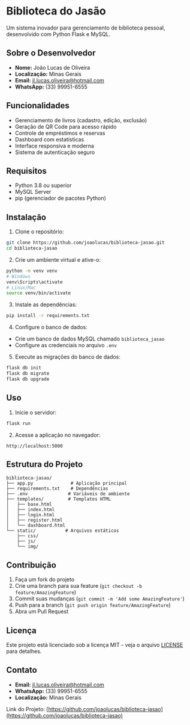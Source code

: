 # Biblioteca do Jasão

Um sistema inovador para gerenciamento de biblioteca pessoal, desenvolvido com Python Flask e MySQL.

## Sobre o Desenvolvedor

- **Nome:** João Lucas de Oliveira
- **Localização:** Minas Gerais
- **Email:** jl.lucas.oliveira@hotmail.com
- **WhatsApp:** (33) 99951-6555

## Funcionalidades

- Gerenciamento de livros (cadastro, edição, exclusão)
- Geração de QR Code para acesso rápido
- Controle de empréstimos e reservas
- Dashboard com estatísticas
- Interface responsiva e moderna
- Sistema de autenticação seguro

## Requisitos

- Python 3.8 ou superior
- MySQL Server
- pip (gerenciador de pacotes Python)

## Instalação

1. Clone o repositório:
```bash
git clone https://github.com/joaolucas/biblioteca-jasao.git
cd biblioteca-jasao
```

2. Crie um ambiente virtual e ative-o:
```bash
python -m venv venv
# Windows
venv\Scripts\activate
# Linux/Mac
source venv/bin/activate
```

3. Instale as dependências:
```bash
pip install -r requirements.txt
```

4. Configure o banco de dados:
- Crie um banco de dados MySQL chamado `biblioteca_jasao`
- Configure as credenciais no arquivo `.env`

5. Execute as migrações do banco de dados:
```bash
flask db init
flask db migrate
flask db upgrade
```

## Uso

1. Inicie o servidor:
```bash
flask run
```

2. Acesse a aplicação no navegador:
```
http://localhost:5000
```

## Estrutura do Projeto

```
biblioteca-jasao/
├── app.py              # Aplicação principal
├── requirements.txt    # Dependências
├── .env               # Variáveis de ambiente
├── templates/         # Templates HTML
│   ├── base.html
│   ├── index.html
│   ├── login.html
│   ├── register.html
│   └── dashboard.html
└── static/           # Arquivos estáticos
    ├── css/
    ├── js/
    └── img/
```

## Contribuição

1. Faça um fork do projeto
2. Crie uma branch para sua feature (`git checkout -b feature/AmazingFeature`)
3. Commit suas mudanças (`git commit -m 'Add some AmazingFeature'`)
4. Push para a branch (`git push origin feature/AmazingFeature`)
5. Abra um Pull Request

## Licença

Este projeto está licenciado sob a licença MIT - veja o arquivo [LICENSE](LICENSE) para detalhes.

## Contato

- **Email:** jl.lucas.oliveira@hotmail.com
- **WhatsApp:** (33) 99951-6555
- **Localização:** Minas Gerais

Link do Projeto: [https://github.com/joaolucas/biblioteca-jasao](https://github.com/joaolucas/biblioteca-jasao) 